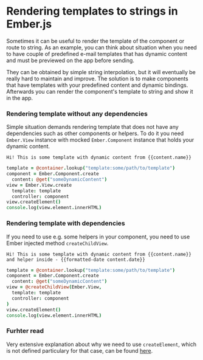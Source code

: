 # Rendering templates to strings in Ember.js
Sometimes it can be useful to render the template of the component or route to string. As an example, you can think about situation when you need to have couple of predefined e-mail templates that has dynamic content and must be previewed on the app before sending.

They can be obtained by simple string interpolation, but it will eventually be really hard to maintain and improve. The solution is to make components that have templates with your predefined content and dynamic bindings. Afterwards you can render the component's template to string and show it in the app.

### Rendering template without any dependencies
Simple situation demands rendering template that does not have any dependencies such as other components or helpers. To do it you need `Ember.View` instance with mocked `Ember.Component` instance that holds your dynamic content.
```htmlbars
Hi! This is some template with dynamic content from {{content.name}}
```

```coffee
template = @container.lookup("template:some/path/to/template")
component = Ember.Component.create
  content: @get("someDynamicContent")
view = Ember.View.create
  template: template
  controller: component
view.createElement()
console.log(view.element.innerHTML)
```

### Rendering template with dependencies
If you need to use e.g. some helpers in your component, you need to use Ember injected method `createChildView`.
```htmlbars
Hi! This is some template with dynamic content from {{content.name}} and helper inside - {{formatted-date content.date}}
```

```coffee
template = @container.lookup("template:some/path/to/template")
component = Ember.Component.create
  content: @get("someDynamicContent")
view = @createChildView(Ember.View,
  template: template
  controller: component
)
view.createElement()
console.log(view.element.innerHTML)
```

### Furhter read
Very extensive explanation about why we need to use `createElement`, which is not defined particulary for that case, can be found [here](https://github.com/emberjs/ember.js/issues/5534#issuecomment-60527838). 
